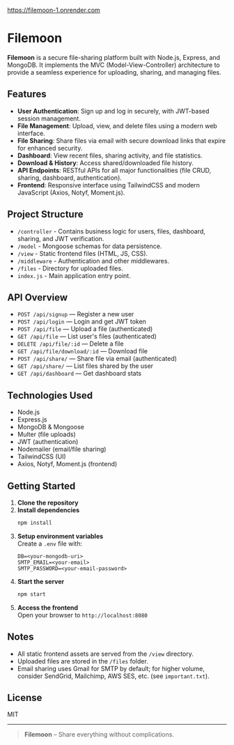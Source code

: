 https://filemoon-1.onrender.com
# Filemoon

**Filemoon** is a secure file-sharing platform built with Node.js, Express, and MongoDB. It implements the MVC (Model-View-Controller) architecture to provide a seamless experience for uploading, sharing, and managing files.

## Features

- **User Authentication**: Sign up and log in securely, with JWT-based session management.
- **File Management**: Upload, view, and delete files using a modern web interface.
- **File Sharing**: Share files via email with secure download links that expire for enhanced security.
- **Dashboard**: View recent files, sharing activity, and file statistics.
- **Download & History**: Access shared/downloaded file history.
- **API Endpoints**: RESTful APIs for all major functionalities (file CRUD, sharing, dashboard, authentication).
- **Frontend**: Responsive interface using TailwindCSS and modern JavaScript (Axios, Notyf, Moment.js).

## Project Structure

- `/controller` - Contains business logic for users, files, dashboard, sharing, and JWT verification.
- `/model` - Mongoose schemas for data persistence.
- `/view` - Static frontend files (HTML, JS, CSS).
- `/middleware` - Authentication and other middlewares.
- `/files` - Directory for uploaded files.
- `index.js` - Main application entry point.

## API Overview

- `POST /api/signup` — Register a new user
- `POST /api/login` — Login and get JWT token
- `POST /api/file` — Upload a file (authenticated)
- `GET /api/file` — List user's files (authenticated)
- `DELETE /api/file/:id` — Delete a file
- `GET /api/file/download/:id` — Download file
- `POST /api/share/` — Share file via email (authenticated)
- `GET /api/share/` — List files shared by the user
- `GET /api/dashboard` — Get dashboard stats

## Technologies Used

- Node.js
- Express.js
- MongoDB & Mongoose
- Multer (file uploads)
- JWT (authentication)
- Nodemailer (email/file sharing)
- TailwindCSS (UI)
- Axios, Notyf, Moment.js (frontend)

## Getting Started

1. **Clone the repository**
2. **Install dependencies**
   ```bash
   npm install
   ```
3. **Setup environment variables**  
   Create a `.env` file with:
   ```
   DB=<your-mongodb-uri>
   SMTP_EMAIL=<your-email>
   SMTP_PASSWORD=<your-email-password>
   ```
4. **Start the server**
   ```bash
   npm start
   ```
5. **Access the frontend**  
   Open your browser to `http://localhost:8080`

## Notes

- All static frontend assets are served from the `/view` directory.
- Uploaded files are stored in the `/files` folder.
- Email sharing uses Gmail for SMTP by default; for higher volume, consider SendGrid, Mailchimp, AWS SES, etc. (see `important.txt`).

## License

MIT

---

> **Filemoon** – Share everything without complications.
